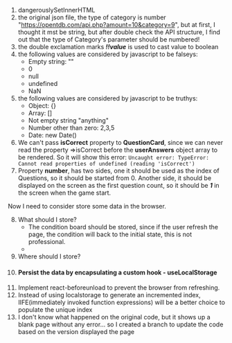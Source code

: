 1. dangerouslySetInnerHTML
2. the original json file, the type of category is number "https://opentdb.com/api.php?amount=10&category=9", but at
  first, I thought it mst be string, but after double check the API structure, I find out that the type of Category's
  parameter should be numbered!
3. the double exclamation marks ***!!value***  is used to cast value to boolean
4. the following values are considered by javascript to be falseys:
    - Empty string: ""
    - 0
    - null
    - undefined
    - NaN
5. the following values are considered by javascript to be truthys:
    - Object: {}
    - Array: []
    - Not empty string "anything"
    - Number other than zero: 2,3,5
    - Date: new Date()
6. We can't pass **isCorrect** property to **QuestionCard**, since we can never read the property =>isCorrect before
  the **userAnswers** object array to be rendered. So it will show this
  error: ```Uncaught error: TypeError: Cannot read properties of undefined (reading 'isCorrect')```
7. Property **number**, has two sides, one it should be used as the index of Questions, so it should be started from 0.
  Another side, it should be displayed on the screen as the first question count, so it should be ***1*** in the screen
  when the game start.

Now I need to consider store some data in the browser.

8. What should I store?
    - The condition board should be stored, since if the user refresh the page, the condition will back to the initial
      state, this is not professional.
    -
9. Where should I store?
10. #### Persist the data by encapsulating a custom hook - **useLocalStorage**
11. Implement react-beforeunload to prevent the browser from refreshing. 
12. Instead of using localstorage to generate an incremented index, IIFE(immediately invoked function expressions) will be a better choice to populate the unique index
13. I don't know what happened on the original code, but it shows up a blank page without any error... so I created a branch to update the code based on the version displayed the page

    
